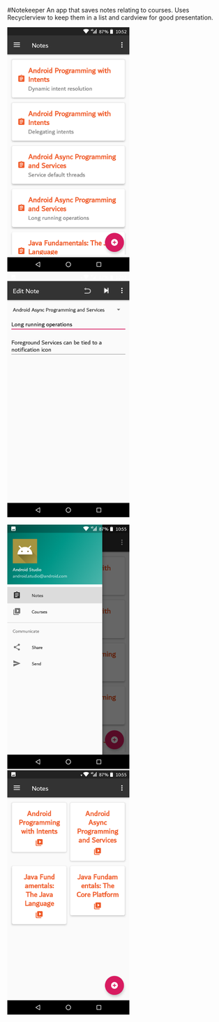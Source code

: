 #Notekeeper
An app that saves notes relating to courses. Uses Recyclerview to keep them in a list and cardview for good presentation. 

<img src="screenshots/Image1.png" width="280"/>   <img src="screenshots/Image2.png" width="280"/> 

<img src="screenshots/Image3.png" width="280"/>   <img src="screenshots/Image4.png" width="280"/>